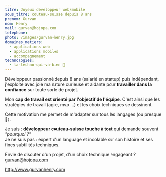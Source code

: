 ```yaml
---
titre: Joyeux développeur web/mobile
sous_titre: couteau-suisse depuis 8 ans
prenom: Gurvan
nom: Henry
mail: gurvan@hojopa.com
telephone:
photo: /images/gurvan-henry.jpg
domaines_metiers:
  - applications web
  - applications mobiles
  - accompagnement
technologies:
  - la-techno-qui-va-bien 🧐
---
```


Développeur passionné depuis 8 ans (salarié en startup) puis indépendant, j'exploite avec joie ma nature curieuse et aidante pour **travailler dans la confiance** sur toute sorte de projet.

Mon **cap de travail est orienté par l'objectif de l'équipe**. C'est ainsi que les stratégies de travail (agile, mvp ...) et les choix techniques se dessinent.

Cette motivation me permet de m'adapter sur tous les langages (ou presque 🤭). 

Je suis : **développeur couteau-suisse touche à tout** qui demande souvent *"pourquoi ?"*\
Je ne suis pas : expert d'un language et incolable sur son histoire et ses fines subtilités techniques.

Envie de discuter d'un projet, d'un choix technique engageant ?\
gurvan@hojopa.com

http://www.gurvanhenry.com
